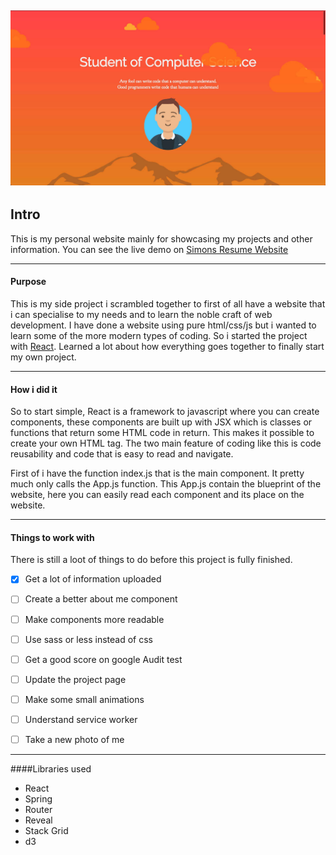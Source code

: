 ![Screenshot](./src/assets/img/Simon-Edvardsson-resume-website.jpg) 
---
## Intro    
This is my personal website mainly for showcasing my projects and other information. 
You can see the live demo on [Simons Resume Website](https://edsimon.github.io/resume_website/)

---
#### Purpose 
This is my side project i scrambled together to first of all have a website that i can specialise to my needs and to
learn the noble craft of web development. I have done a website using pure html/css/js but i wanted to learn some of the 
more modern types of coding. So i started the project with [React](https://reactjs.org/). Learned a lot about how 
everything goes together to finally start my own project. 

---
#### How i did it
So to start simple, React is a framework to javascript where you can create components, these components are built up
with JSX which is classes or functions that return some HTML code in return. This makes it possible to create your own 
HTML tag. The two main feature of coding like this is code reusability and code that is easy to read and navigate. 

First of i have the function index.js that is the main component. It pretty much only calls the App.js function.
This App.js contain the blueprint of the website, here you can easily read each component and its place on the website.

---
#### Things to work with
There is still a loot of things to do before this project is fully finished.
 
- [X] Get a lot of information uploaded
- [ ] Create a better about me component
-[ ] Make components more readable
-[ ] Use sass or less instead of css
-[ ] Get a good score on google Audit test
-[ ] Update the project page
-[ ] Make some small animations
-[ ] Understand service worker
-[ ] Take a new photo of me


--- 
####Libraries used
* React
* Spring
* Router
* Reveal
* Stack Grid
* d3 



